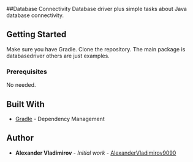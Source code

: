##Database Connectivity
Database driver plus simple tasks about Java database connectivity. 

## Getting Started
Make sure you have Gradle.
Clone the repository.
The main package is databasedriver others are just examples.

### Prerequisites
No needed.

## Built With

* [Gradle](https://gradle.org/) - Dependency Management


## Author
* **Alexander Vladimirov** - *Initial work* - [AlexanderVladimirov9090](https://github.com/AlexanderVladimirov9090)
